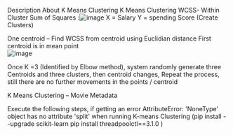Description About K Means Clustering
K Means Clustering 
WCSS- Within Cluster Sum of Squares :![image](https://github.com/prajwalghotkar/K-Means-Clustering/assets/162050890/c572a95c-beb9-46ff-9f70-9963306d3925)
X = Salary Y = spending Score (Create Clusters) 

One centroid – Find WCSS from centroid using Euclidian distance 
First centroid is in mean point  
![image](https://github.com/prajwalghotkar/K-Means-Clustering/assets/162050890/4fdb99af-d932-4d2a-975b-51421b82c845)

Once K =3 (Identified by Elbow method), system randomly generate three Centroids and three clusters, then centroid changes, 
Repeat the process, still there are no further movements in the points / centroid  

K Means Clustering – Movie Metadata  

Execute the following steps, if getting an error 
AttributeError: 'NoneType' object has no attribute 'split' when running K-means Clustering
(pip install --upgrade scikit-learn
pip install threadpoolctl==3.1.0
)
